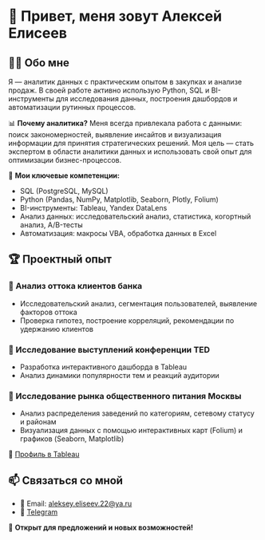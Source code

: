 # 👋 Привет, меня зовут Алексей Елисеев

## 🧑‍💻 Обо мне
Я — аналитик данных с практическим опытом в закупках и анализе продаж. В своей работе активно использую Python, SQL и BI-инструменты для исследования данных, построения дашбордов и автоматизации рутинных процессов.

📊 **Почему аналитика?**
Меня всегда привлекала работа с данными: поиск закономерностей, выявление инсайтов и визуализация информации для принятия стратегических решений. Моя цель — стать экспертом в области аналитики данных и использовать свой опыт для оптимизации бизнес-процессов.

🎯 **Мои ключевые компетенции:**
- SQL (PostgreSQL, MySQL)
- Python (Pandas, NumPy, Matplotlib, Seaborn, Plotly, Folium)
- BI-инструменты: Tableau, Yandex DataLens
- Анализ данных: исследовательский анализ, статистика, когортный анализ, A/B-тесты
- Автоматизация: макросы VBA, обработка данных в Excel

## 🏆 Проектный опыт

### 📌 Анализ оттока клиентов банка
- Исследовательский анализ, сегментация пользователей, выявление факторов оттока
- Проверка гипотез, построение корреляций, рекомендации по удержанию клиентов

### 📌 Исследование выступлений конференции TED
- Разработка интерактивного дашборда в Tableau
- Анализ динамики популярности тем и реакций аудитории

### 📌 Исследование рынка общественного питания Москвы
- Анализ распределения заведений по категориям, сетевому статусу и районам
- Визуализация данных с помощью интерактивных карт (Folium) и графиков (Seaborn, Matplotlib)

🔗 [Профиль в Tableau](https://public.tableau.com/app/profile/aleksey.eliseev/vizzes)

## 📫 Связаться со мной
- 📧 Email: aleksey.eliseev.22@ya.ru
- 📡 [Telegram](https://t.me/a_eliseev_22)

🚀 **Открыт для предложений и новых возможностей!**
